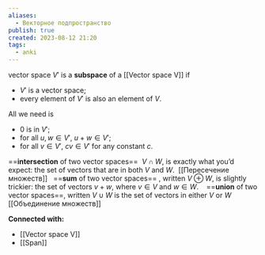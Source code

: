 ```yaml
---
aliases:
  - Векторное подпространство
publish: true
created: 2023-08-12 21:20
tags:
  - anki
---
```


vector space $V'$ is a **subspace** of a [[Vector space V]] if
-   $V′$ is a vector space;
-   every element of $V'$ is also an element of $V$.

All we need is
-   $0$ is in $V′$;
-   for all $u, w \in V'$, $u + w \in V'$;
-   for all $v \in V'$, $cv \in V'$ for any constant $c$.

==**intersection** of two vector spaces==  $V∩W$, is exactly what you’d expect: the set of vectors that are in both $V$ and $W$.  [[Пересечение множеств]]
 
==**sum** of two vector spaces== , written $V⊕W$, is slightly trickier: the set of vectors $v+w$, where $v∈V$ and $w∈W$. 
 
==**union** of two vector spaces==, written $V∪W$ is the set of vectors in either $V$ or $W$  [[Объединение множеств]]




**Connected with:**
- [[Vector space V]]
- [[Span]]



